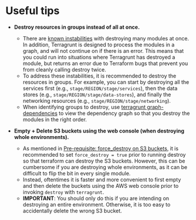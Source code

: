 # Useful tips

- **Destroy resources in groups instead of all at once.**

  - There are [known instabilities](10-known-errors.md) with destroying many modules at once. In addition, Terragrunt is
    designed to process the modules in a graph, and will not continue on if there is an error. This means that you
    could run into situations where Terragrunt has destroyed a module, but returns an error due to Terraform bugs that
    prevent you from cleanly calling destroy twice.
  - To address these instabilities, it is recommended to destroy the resources in groups. For example, you can start
    by destroying all the services first (e.g., `stage/REGION/stage/services`), then the data stores (e.g.,
    `stage/REGION/stage/data-stores`), and finally the networking resources (e.g., `stage/REGION/stage/networking`).
  - When identifying groups to destroy, use [terragrunt
    graph-dependencies](https://terragrunt.gruntwork.io/docs/reference/cli-options/#graph-dependencies) to view the
    dependency graph so that you destroy the modules in the right order.

- **Empty + Delete S3 buckets using the web console (when destroying whole environments).**
  - As mentioned in [Pre-requisite: force_destroy on S3 buckets](03-pre-requisite-force-destroy-on-s3-buckets.md), it is
    recommended to set `force_destroy = true` prior to running destroy so that terraform can destroy the S3 buckets.
    However, this can be cumbersome if you are destroying whole environments, as it can be difficult to flip the bit in
    every single module.
  - Instead, oftentimes it is faster and more convenient to first empty and then delete the buckets using the AWS web console prior to
    invoking `destroy` with `terragrunt`.
  - **IMPORTANT**: You should only do this if you are intending on destroying an entire environment. Otherwise, it is
    too easy to accidentally delete the wrong S3 bucket.


<!-- ##DOCS-SOURCER-START
{"sourcePlugin":"local-copier","hash":"86b46c82511aa42dadcb6a5f347ba164"}
##DOCS-SOURCER-END -->
